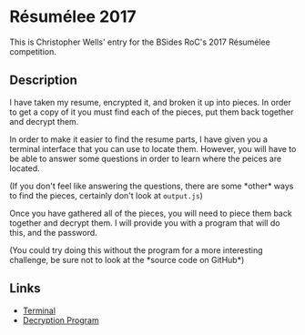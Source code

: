 # Résumélee 2017
This is Christopher Wells' entry for the BSides RoC's 2017 Résumélee competition.

## Description
I have taken my resume, encrypted it, and broken it up into pieces. In order to get a copy of it you must find each of the pieces, put them back together and decrypt them.

In order to make it easier to find the resume parts, I have given you a terminal interface that you can use to locate them. However, you will have to be able to answer some questions in order to learn where the peices are located.

(If you don't feel like answering the questions, there are some \*other\* ways to find the pieces, certainly don't look at `output.js`)

Once you have gathered all of the pieces, you will need to piece them back together and decrypt them. I will provide you with a program that will do this, and the password.

(You could try doing this without the program for a more interesting challenge, be sure not to look at the \*source code on GitHub\*)

## Links
* [Terminal](terminal.html)
* [Decryption Program](program.html)

